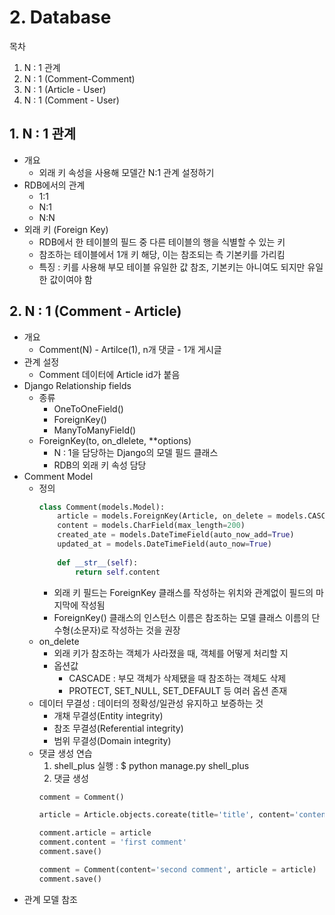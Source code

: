 # 2. Database

목차
1. N : 1 관계
2. N : 1 (Comment-Comment)
3. N : 1 (Article - User)
4. N : 1 (Comment - User)

## 1. N : 1 관계
- 개요
	- 외래 키 속성을 사용해 모델간 N:1 관계 설정하기
- RDB에서의 관계
	- 1:1
	- N:1
	- N:N
- 외래 키 (Foreign Key)
	- RDB에서 한 테이블의 필드 중 다른 테이블의 행을 식별할 수 있는 키
	- 참조하는 테이블에서 1개 키 해당, 이는 참조되는 측 기본키를 가리킴
	- 특징 : 키를 사용해 부모 테이블 유일한 값 참조, 기본키는 아니여도 되지만 유일한 값이여야 함
## 2. N : 1 (Comment - Article)
- 개요
	- Comment(N) - Artilce(1), n개 댓글 - 1개 게시글
- 관계 설정
	- Comment 데이터에 Article id가 붙음
- Django Relationship fields
	- 종류
		- OneToOneField()
		- ForeignKey()
		- ManyToManyField()
	- ForeignKey(to, on_dlelete, \*\*options)
		- N : 1을 담당하는 Django의 모델 필드 클래스
		- RDB의 외래 키 속성 담당
- Comment Model
	- 정의
		```python
		class Comment(models.Model):
			article = models.ForeignKey(Article, on_delete = models.CASCADE)
			content = models.CharField(max_length=200)
			created_ate = models.DateTimeField(auto_now_add=True)
			updated_at = models.DateTimeField(auto_now=True)
			
			def __str__(self):
				return self.content
		```
		- 외래 키 필드는 ForeignKey 클래스를 작성하는 위치와 관계없이 필드의 마지막에 작성됨
		- ForeignKey() 클래스의 인스턴스 이름은 참조하는 모델 클래스 이름의 단수형(소문자)로 작성하는 것을 권장
	- on_delete
		- 외래 키가 참조하는 객체가 사라졌을 때, 객체를 어떻게 처리할 지
		- 옵션값
			- CASCADE : 부모 객체가 삭제됐을 때 참조하는 객체도 삭제
			- PROTECT, SET_NULL, SET_DEFAULT 등 여러 옵션 존재
	- 데이터 무결성 : 데이터의 정확성/일관성 유지하고 보증하는 것
		- 개채 무결성(Entity integrity)
		- 참조 무결성(Referential integrity)
		- 범위 무결성(Domain integrity)
	- 댓글 생성 연습
		1. shell_plus 실행 : $ python manage.py shell_plus
		2. 댓글 생성
		```python
		comment = Comment()
		
		article = Article.objects.coreate(title='title', content='content')
		
		comment.article = article
		comment.content = 'first comment'
		comment.save()
		
		comment = Comment(content='second comment', article = article)
		comment.save()
		```
- 관계 모델 참조